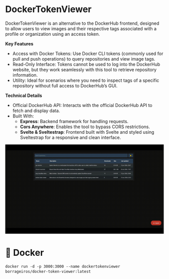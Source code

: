 # DockerTokenViewer

DockerTokenViewer is an alternative to the DockerHub frontend, designed to allow users to view images and their respective tags associated with a profile or organization using an access token.

**Key Features**

- Access with Docker Tokens: Use Docker CLI tokens (commonly used for pull and push operations) to query repositories and view image tags.
- Read-Only Interface: Tokens cannot be used to log into the DockerHub website, but they work seamlessly with this tool to retrieve repository information.
- Utility: Ideal for scenarios where you need to inspect tags of a specific repository without full access to DockerHub’s GUI.

**Technical Details**

- Official DockerHub API: Interacts with the official DockerHub API to fetch and display data.
- Built With:
  - **Express**: Backend framework for handling requests.
  - **Cors Anywhere**: Enables the tool to bypass CORS restrictions.
  - **Svelte & Sveltestrap**: Frontend built with Svelte and styled using Sveltestrap for a responsive and clean interface.

![screenshot](./screenshot.gif)

# 🐳 Docker

```
docker run -d -p 3000:3000 --name dockertokenviewer borrageiros/docker-token-viewer:latest
```
